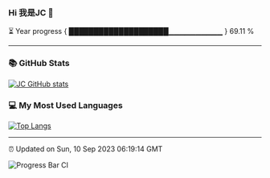 ### Hi 我是JC 👋

⏳ Year progress { ████████████████████▁▁▁▁▁▁▁▁▁▁ } 69.11 %

---

### 📚 GitHub Stats
[![JC GitHub stats](https://github-readme-stats.vercel.app/api?username=captainjie&hide_title=true&hide_border=true&show_icons=true&include_all_commits=true&line_height=21&bg_color=0,EC6C6C,FFD479,FFFC79,73FA79&theme=graywhite&count_private=true&locale=cn)](https://github.com/captainjie/github-readme-stats)

### 💻 My Most Used Languages
[![Top Langs](https://github-readme-stats.vercel.app/api/top-langs/?username=captainjie&hide_title=true&hide_border=true&layout=compact&bg_color=0,73FA79,73FDFF,D783FF&theme=graywhite&count_private=true&locale=cn)](https://github.com/captainjie/github-readme-stats)

---

⏰ Updated on Sun, 10 Sep 2023 06:19:14 GMT

![Progress Bar CI](https://github.com/captainjie/captainjie/workflows/Progress%20Bar%20CI/badge.svg)
